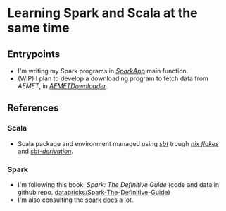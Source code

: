 # Learning Spark and Scala at the same time

## Entrypoints

- I'm writing my Spark programs in
  [*SparkApp*](./src/main/scala/example/SparkApp.scala) main function.
- (WIP) I plan to develop a downloading program to fetch data from *AEMET*, in
  [*AEMETDownloader*](./src/main/scala/example/AEMETDownloader.scala).

## References

### Scala
- Scala package and environment managed using 
  [*sbt*](https://www.scala-sbt.org/) trough 
  [*nix flakes*](https://nixos.wiki/wiki/Flakes) and
  [*sbt-derivation*](https://github.com/zaninime/sbt-derivation/tree/master).

### Spark 

- I'm following this book: *Spark: The Definitive Guide* (code and data in
  github repo.
  [databricks/Spark-The-Definitive-Guide](https://github.com/databricks/Spark-The-Definitive-Guide/tree/master))
- I'm also consulting the [spark docs](https://spark.apache.org/docs/latest/) a
  lot.
